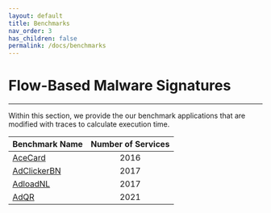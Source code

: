```yaml
---
layout: default
title: Benchmarks
nav_order: 3
has_children: false
permalink: /docs/benchmarks
---
```


# Flow-Based Malware Signatures
---

Within this section, we provide the our benchmark applications that are modified with traces to calculate execution time.

|Benchmark Name|Number of Services|
|:-------------------------------|:------------------:|
|[AceCard](../signatures/acecard.md)|2016|
|[AdClickerBN](../signatures/adclickerbn.md)|2017|
|[AdloadNL](../signatures/adloadnl.md)|2017|
|[AdQR](../signatures/adqr.md)|2021|
